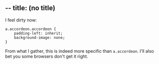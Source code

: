 --
title: (no title)
--
<p>I feel dirty now:</p>

<pre><code>a.accordeon.accordeon {
    padding-left: inherit;
    background-image: none;
}
</code></pre>

<p>From what I gather, this is indeed more specific than <code>a.accordeon</code>. I'll also bet you some browsers don't get it right.</p>